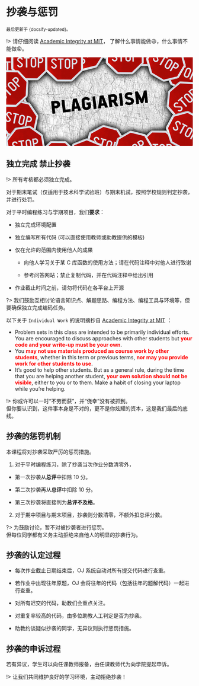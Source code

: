 # 抄袭与惩罚

<small>最后更新于 {docsify-updated}。</small>

!> 请仔细阅读 [Academic Integrity at MIT](http://integrity.mit.edu/)，
了解什么事情能做:smiley:，什么事情不能做:rage:。

![no plagiarism](.assets/images/no-plagiarism.jpg ':size=500')

## 独立完成 禁止抄袭

!> 所有考核都必须独立完成。

对于期末笔试（仅适用于技术科学试验班）与期末机试，按照学校规则判定抄袭，并进行处罚。

对于平时编程练习与学期项目，我们**要求**：

- 独立完成环境配置

- 独立编写所有代码 (可以直接使用教师或助教提供的模板)

- 仅在允许的范围内使用他人的成果

  - 向他人学习关于某 C 库函数的使用方法；请在代码注释中对他人进行致谢

  - 参考问答网站；禁止复制代码，并在代码注释中给出引用

- 作业截止时间之前，请勿将代码在各平台上开源

?> 我们鼓励互相讨论语言知识点、解题思路、编程方法、编程工具与环境等，但要确保独立完成编码任务。

以下关于 `Individual Work` 的说明摘抄自 [Academic Integrity at MIT](http://integrity.mit.edu/handbook/writing-code) ：
- Problem sets in this class are intended to be primarily individual efforts. You are encouraged to discuss approaches with other students but **<font color="red">your code and your write-up must be your own</font>**.
- You **<font color="red">may not use materials produced as course work by other students</font>**,
whether in this term or previous terms, **<font color="red">nor may you provide work for other students to use</font>**.
- It’s good to help other students. But as a general rule, during the time that you are helping another student, **<font color="red">your own solution should not be visible</font>**,
either to you or to them. Make a habit of closing your laptop while you’re helping.

!> 你或许可以一时“不劳而获”，并“侥幸”没有被抓到。</br>
但你要认识到，这件事本身是不对的，更不是你炫耀的资本，这是我们最后的底线。

<!-- 具体的案例: 安装系统与编程环境

遇到问题 (如安装错误) 找同学询问/解决 <font color="green">OK</font>

- 但你可能就失去了这门课原本的训练

  - 尽可能先自己解决

- 帮其他同学解决问题的人

  - 一起还原解决问题的过程

请别人安装好，或使用他人的虚拟机镜像 <font color="red">INAPPROPRIATE</font> -->

## 抄袭的惩罚机制

本课程将对抄袭采取严厉的惩罚措施。

1. 对于平时编程练习，除了抄袭当次作业分数清零外，

  - 第一次抄袭从**总评**中扣除 $10$ 分。

  - 第二次抄袭再从**总评**中扣除 $10$ 分。

  - 第三次抄袭将直接判为**总评不及格**。

2. 对于期中项目与期末项目，抄袭则分数清零，不额外扣总评分数。

?> 为鼓励讨论，暂不对被抄袭者进行惩罚。</br>
但每位同学都有义务主动拒绝来自他人的明显的抄袭行为。

## 抄袭的认定过程

- 每次作业截止日期结束后，OJ 系统自动对所有提交代码进行查重。

- 若作业中出现往年原题，OJ 会将往年的代码（包括往年的题解代码）一起进行查重。

- 对所有迟交的代码，助教们会重点关注。

- 对重复率较高的代码，由多位助教人工判定是否为抄袭。

- 助教约谈疑似抄袭的同学，无异议则执行惩罚措施。

## 抄袭的申诉过程

若有异议，学生可以向任课教师报备，由任课教师代为向学院提起申诉。

!> 让我们共同维护良好的学习环境，主动拒绝抄袭！
